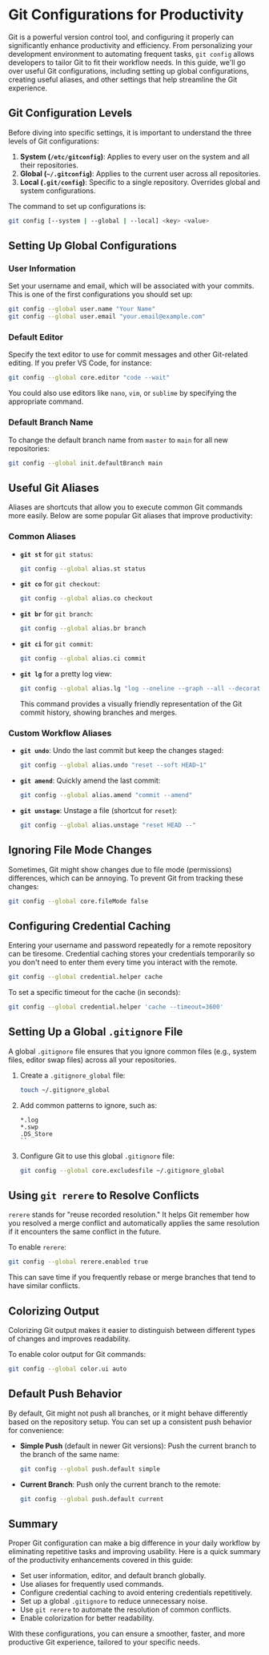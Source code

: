 # Git Configurations for Productivity

Git is a powerful version control tool, and configuring it properly can significantly enhance productivity and efficiency. From personalizing your development environment to automating frequent tasks, `git config` allows developers to tailor Git to fit their workflow needs. In this guide, we'll go over useful Git configurations, including setting up global configurations, creating useful aliases, and other settings that help streamline the Git experience.

## Git Configuration Levels

Before diving into specific settings, it is important to understand the three levels of Git configurations:

1. **System (`/etc/gitconfig`)**: Applies to every user on the system and all their repositories.
2. **Global (`~/.gitconfig`)**: Applies to the current user across all repositories.
3. **Local (`.git/config`)**: Specific to a single repository. Overrides global and system configurations.

The command to set up configurations is:

```bash
git config [--system | --global | --local] <key> <value>
```

## Setting Up Global Configurations

### User Information

Set your username and email, which will be associated with your commits. This is one of the first configurations you should set up:

```bash
git config --global user.name "Your Name"
git config --global user.email "your.email@example.com"
```

### Default Editor

Specify the text editor to use for commit messages and other Git-related editing. If you prefer VS Code, for instance:

```bash
git config --global core.editor "code --wait"
```

You could also use editors like `nano`, `vim`, or `sublime` by specifying the appropriate command.

### Default Branch Name

To change the default branch name from `master` to `main` for all new repositories:

```bash
git config --global init.defaultBranch main
```

## Useful Git Aliases

Aliases are shortcuts that allow you to execute common Git commands more easily. Below are some popular Git aliases that improve productivity:

### Common Aliases

- **`git st`** for `git status`:
  ```bash
  git config --global alias.st status
  ```

- **`git co`** for `git checkout`:
  ```bash
  git config --global alias.co checkout
  ```

- **`git br`** for `git branch`:
  ```bash
  git config --global alias.br branch
  ```

- **`git ci`** for `git commit`:
  ```bash
  git config --global alias.ci commit
  ```

- **`git lg`** for a pretty log view:
  ```bash
  git config --global alias.lg "log --oneline --graph --all --decorate"
  ```

  This command provides a visually friendly representation of the Git commit history, showing branches and merges.

### Custom Workflow Aliases

- **`git undo`**: Undo the last commit but keep the changes staged:
  ```bash
  git config --global alias.undo "reset --soft HEAD~1"
  ```

- **`git amend`**: Quickly amend the last commit:
  ```bash
  git config --global alias.amend "commit --amend"
  ```

- **`git unstage`**: Unstage a file (shortcut for `reset`):
  ```bash
  git config --global alias.unstage "reset HEAD --"
  ```

## Ignoring File Mode Changes

Sometimes, Git might show changes due to file mode (permissions) differences, which can be annoying. To prevent Git from tracking these changes:

```bash
git config --global core.fileMode false
```

## Configuring Credential Caching

Entering your username and password repeatedly for a remote repository can be tiresome. Credential caching stores your credentials temporarily so you don't need to enter them every time you interact with the remote.

```bash
git config --global credential.helper cache
```

To set a specific timeout for the cache (in seconds):

```bash
git config --global credential.helper 'cache --timeout=3600'
```

## Setting Up a Global `.gitignore` File

A global `.gitignore` file ensures that you ignore common files (e.g., system files, editor swap files) across all your repositories.

1. Create a `.gitignore_global` file:
   ```bash
   touch ~/.gitignore_global
   ```

2. Add common patterns to ignore, such as:
   ```
   *.log
   *.swp
   .DS_Store
   ``

3. Configure Git to use this global `.gitignore` file:
   ```bash
   git config --global core.excludesfile ~/.gitignore_global
   ```

## Using `git rerere` to Resolve Conflicts

`rerere` stands for "reuse recorded resolution." It helps Git remember how you resolved a merge conflict and automatically applies the same resolution if it encounters the same conflict in the future.

To enable `rerere`:

```bash
git config --global rerere.enabled true
```

This can save time if you frequently rebase or merge branches that tend to have similar conflicts.

## Colorizing Output

Colorizing Git output makes it easier to distinguish between different types of changes and improves readability.

To enable color output for Git commands:

```bash
git config --global color.ui auto
```

## Default Push Behavior

By default, Git might not push all branches, or it might behave differently based on the repository setup. You can set up a consistent push behavior for convenience:

- **Simple Push** (default in newer Git versions): Push the current branch to the branch of the same name:
  ```bash
  git config --global push.default simple
  ```

- **Current Branch**: Push only the current branch to the remote:
  ```bash
  git config --global push.default current
  ```

## Summary

Proper Git configuration can make a big difference in your daily workflow by eliminating repetitive tasks and improving usability. Here is a quick summary of the productivity enhancements covered in this guide:

- Set user information, editor, and default branch globally.
- Use aliases for frequently used commands.
- Configure credential caching to avoid entering credentials repetitively.
- Set up a global `.gitignore` to reduce unnecessary noise.
- Use `git rerere` to automate the resolution of common conflicts.
- Enable colorization for better readability.

With these configurations, you can ensure a smoother, faster, and more productive Git experience, tailored to your specific needs.
